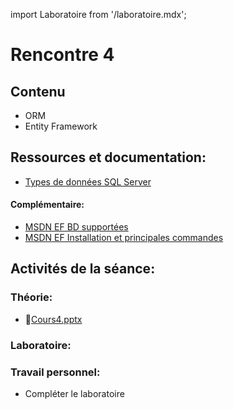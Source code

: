 import Laboratoire from '/laboratoire.mdx';

# Rencontre 4

## Contenu
- ORM
- Entity Framework 

## Ressources et documentation: 
- [Types de données SQL Server](https://docs.microsoft.com/fr-fr/sql/connect/jdbc/understanding-data-type-differences?view=sql-server-ver15)
#### Complémentaire: 
- [MSDN EF BD supportées](https://docs.microsoft.com/fr-fr/ef/core/providers/?tabs=dotnet-core-cli)
- [MSDN EF Installation et principales commandes](https://docs.microsoft.com/fr-fr/ef/core/get-started/overview/first-app?tabs=visual-studio)

## Activités de la séance: 
### Théorie:  
- 🔗[Cours4.pptx](https://cegepedouardmontpetit-my.sharepoint.com/:p:/g/personal/mathieu_briau_cegepmontpetit_ca/EXxll5BPh5NGpVt69KYw57MB6MqsRgUAaZUNaw91pS7cuQ?e=0eZLxa)

### Laboratoire: 
<Laboratoire nom="10XX-S04_Lab1"/>

### Travail personnel: 
- Compléter le laboratoire